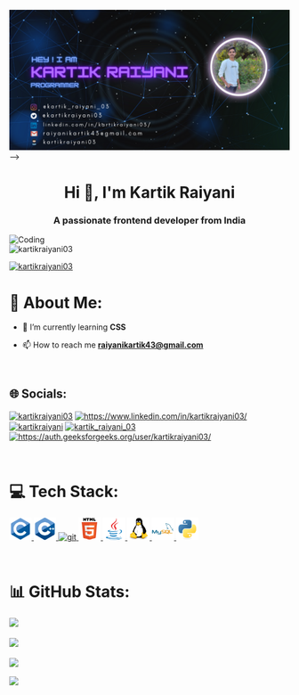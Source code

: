 ![logo](https://github.com/kartikraiyani03/kartikraiyani03/blob/main/Hey.png) -->

<h1 align="center">Hi 👋, I'm Kartik Raiyani</h1>
<h3 align="center">A passionate frontend developer from India</h3>
<img align="right" alt="Coding" width="600"  src="https://www.wingstechsolutions.com/wp-content/uploads/2022/03/full-stack-development.gif">


<p align="left"> <img src="https://komarev.com/ghpvc/?username=kartikraiyani03&label=Profile%20views&color=0e75b6&style=flat" alt="kartikraiyani03" /> </p>

<p align="left"> <a href="https://twitter.com/kartikraiyani03" target="blank"><img src="https://img.shields.io/twitter/follow/kartikraiyani03?logo=twitter&style=for-the-badge" alt="kartikraiyani03" /></a> </p>

# 💫 About Me:

- 🌱 I’m currently learning **CSS**

- 📫 How to reach me **raiyanikartik43@gmail.com**
<br>


## 🌐 Socials: 

<p align="left">
<a href="https://twitter.com/kartikraiyani03" target="blank"><img align="center" src="https://raw.githubusercontent.com/rahuldkjain/github-profile-readme-generator/master/src/images/icons/Social/twitter.svg" alt="kartikraiyani03" height="30" width="40" /></a>
<a href="https://linkedin.com/in/https://www.linkedin.com/in/kartikraiyani03/" target="blank"><img align="center" src="https://raw.githubusercontent.com/rahuldkjain/github-profile-readme-generator/master/src/images/icons/Social/linked-in-alt.svg" alt="https://www.linkedin.com/in/kartikraiyani03/" height="30" width="40" /></a>
<a href="https://fb.com/kartikraiyani" target="blank"><img align="center" src="https://raw.githubusercontent.com/rahuldkjain/github-profile-readme-generator/master/src/images/icons/Social/facebook.svg" alt="kartikraiyani" height="30" width="40" /></a>
<a href="https://instagram.com/kartik_raiyani_03" target="blank"><img align="center" src="https://raw.githubusercontent.com/rahuldkjain/github-profile-readme-generator/master/src/images/icons/Social/instagram.svg" alt="kartik_raiyani_03" height="30" width="40" /></a>
<a href="https://auth.geeksforgeeks.org/user/https://auth.geeksforgeeks.org/user/kartikraiyani03/" target="blank"><img align="center" src="https://raw.githubusercontent.com/rahuldkjain/github-profile-readme-generator/master/src/images/icons/Social/geeks-for-geeks.svg" alt="https://auth.geeksforgeeks.org/user/kartikraiyani03/" height="30" width="40" /></a>
</p>
<br>

# 💻 Tech Stack:

<p align="left"> <a href="https://www.cprogramming.com/" target="_blank" rel="noreferrer"> <img src="https://raw.githubusercontent.com/devicons/devicon/master/icons/c/c-original.svg" alt="c" width="40" height="40"/> </a> <a href="https://www.w3schools.com/cpp/" target="_blank" rel="noreferrer"> <img src="https://raw.githubusercontent.com/devicons/devicon/master/icons/cplusplus/cplusplus-original.svg" alt="cplusplus" width="40" height="40"/> </a> <a href="https://git-scm.com/" target="_blank" rel="noreferrer"> <img src="https://www.vectorlogo.zone/logos/git-scm/git-scm-icon.svg" alt="git" width="40" height="40"/> </a> <a href="https://www.w3.org/html/" target="_blank" rel="noreferrer"> <img src="https://raw.githubusercontent.com/devicons/devicon/master/icons/html5/html5-original-wordmark.svg" alt="html5" width="40" height="40"/> </a> <a href="https://www.java.com" target="_blank" rel="noreferrer"> <img src="https://raw.githubusercontent.com/devicons/devicon/master/icons/java/java-original.svg" alt="java" width="40" height="40"/> </a> <a href="https://www.linux.org/" target="_blank" rel="noreferrer"> <img src="https://raw.githubusercontent.com/devicons/devicon/master/icons/linux/linux-original.svg" alt="linux" width="40" height="40"/> </a> <a href="https://www.mysql.com/" target="_blank" rel="noreferrer"> <img src="https://raw.githubusercontent.com/devicons/devicon/master/icons/mysql/mysql-original-wordmark.svg" alt="mysql" width="40" height="40"/> </a> <a href="https://www.python.org" target="_blank" rel="noreferrer"> <img src="https://raw.githubusercontent.com/devicons/devicon/master/icons/python/python-original.svg" alt="python" width="40" height="40"/> </a> </p>
<br>

# 📊 GitHub Stats:
![](https://github-readme-stats.vercel.app/api?username=kartikraiyani03&theme=midnight-purple&hide_border=false&include_all_commits=false&count_private=false)
<br/> <br>
![](https://github-readme-streak-stats.herokuapp.com/?user=kartikraiyani03&theme=midnight-purple&hide_border=false)
<br/><br>
![](https://github-readme-stats.vercel.app/api/top-langs/?username=kartikraiyani03&theme=midnight-purple&hide_border=false&include_all_commits=false&count_private=false&layout=compact)

<img src="https://www.animatedimages.org/data/media/562/animated-line-image-0184.gif" width="1920" />

<!-- Proudly created with GPRM ( https://gprm.itsvg.in ) -->
